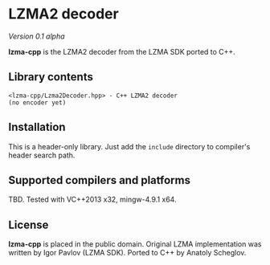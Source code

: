 # LZMA2 decoder

*Version 0.1 alpha*

**lzma-cpp** is the LZMA2 decoder from the LZMA SDK ported to C++.

## Library contents

    <lzma-cpp/Lzma2Decoder.hpp> - C++ LZMA2 decoder
    (no encoder yet)

## Installation

This is a header-only library.
Just add the `include` directory to compiler's header search path.

## Supported compilers and platforms

TBD. Tested with VC++2013 x32, mingw-4.9.1 x64.

## License

**lzma-cpp** is placed in the public domain.
Original LZMA implementation was written by Igor Pavlov (LZMA SDK).
Ported to C++ by Anatoly Scheglov.
